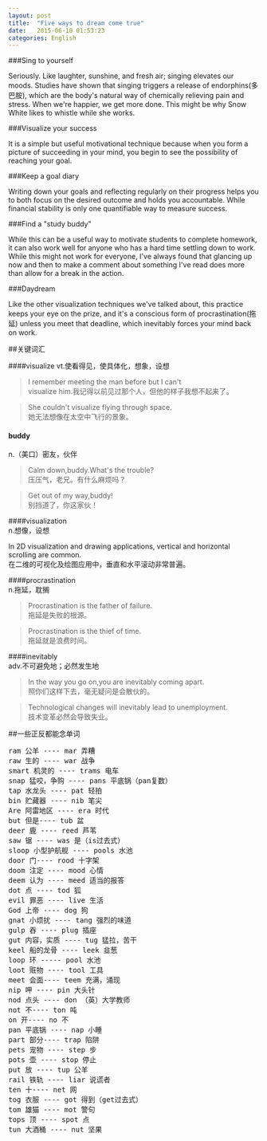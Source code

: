 ```yaml
---
layout: post
title:  "Five ways to dream come true"
date:   2015-06-10 01:53:23
categories: English
---
```




###Sing to yourself 
 
Seriously. Like laughter, sunshine, and fresh air; singing elevates our moods. Studies have shown that singing triggers a release of endorphins(多巴胺), which are the body's natural way of chemically relieving pain and stress. When we're happier, we get more done. This might be why Snow White likes to whistle while she works. 

###Visualize your success 
 
It is a simple but useful motivational technique because when you form a picture of succeeding in your mind, you begin to see the possibility of reaching your goal.

###Keep a goal diary 
 
Writing down your goals and reflecting regularly on their progress helps you to both focus on the desired outcome and holds you accountable. While financial stability is only one quantifiable way to measure success.  

###Find a "study buddy"
 
While this can be a useful way to motivate students to complete homework, it can also work well for anyone who has a hard time settling down to work. While this might not work for everyone, I've always found that glancing up now and then to make a comment about something I've read does more than allow for a break in the action. 

###Daydream 
 
Like the other visualization techniques we've talked about, this practice keeps your eye on the prize, and it's a conscious form of procrastination(拖延) unless you meet that deadline, which inevitably forces your mind back on work.

##关键词汇

####visualize 
vt.使看得见，使具体化，想象，设想


>I remember meeting the man before but I can't <br>visualize him.我记得以前见过那个人，但他的样子我想不起来了。

>She couldn't visualize flying through space.
<br>她无法想像在太空中飞行的景象。



#### buddy   	 
n.（美口）密友，伙伴
>Calm down,buddy.What's the trouble?
<br>压压气，老兄。有什么麻烦吗？

>Get out of my way,buddy!
<br>别挡道了，你这家伙！


####visualization 	 
n.想像，设想
>
In 2D visualization and drawing applications, vertical and horizontal scrolling are common.
<br>在二维的可视化及绘图应用中，垂直和水平滚动非常普遍。


####procrastination   	 
n.拖延，耽搁

>Procrastination is the father of failure.
<br>拖延是失败的根源。

>Procrastination is the thief of time.
<br> 拖延就是浪费时间。

####inevitably   	 
adv.不可避免地；必然发生地

>In the way you go on,you are inevitably coming apart.<br>照你们这样下去，毫无疑问是会散伙的。

>Technological changes will inevitably lead to unemployment.<br>技术变革必然会导致失业。

##一些正反都能念单词
<pre>
ram 公羊 ---- mar 弄糟
raw 生的 ---- war 战争
smart 机灵的 ---- trams 电车
snap 猛咬，争购 ---- pans 平底锅（pan复数）
tap 水龙头 ---- pat 轻拍
bin 贮藏器 ---- nib 笔尖
Are 阿雷地区 ---- era 时代
but 但是---- tub 盆
deer 鹿 ---- reed 芦苇
saw 锯 ---- was 是（is过去式）
sloop 小型护航舰 ---- pools 水池
door 门---- rood 十字架
doom 注定 ---- mood 心情
deem 认为 ---- meed 适当的报答
dot 点 ---- tod 狐
evil 罪恶 ---- live 生活
God 上帝 ---- dog 狗
gnat 小烦扰 ---- tang 强烈的味道
gulp 吞 ---- plug 插座
gut 内容，实质 ---- tug 猛拉，苦干
keel 船的龙骨 ---- leek 韭葱
loop 环 ----- pool 水池
loot 赃物 ---- tool 工具
meet 会面---- teem 充满，涌现
nip 呷 ---- pin 大头针
nod 点头 ---- don （英）大学教师
not 不---- ton 吨
on 开---- no 不
pan 平底锅 ---- nap 小睡
part 部分---- trap 陷阱
pets 宠物 ---- step 步
pots 壶 ---- stop 停止
put 放 ---- tup 公羊
rail 铁轨 ---- liar 说谎者
ten 十---- net 网
tog 衣服 ---- got 得到（get过去式）
tom 雄猫 ---- mot 警句
tops 顶 ---- spot 点
tun 大酒桶 ---- nut 坚果
</pre>

 
